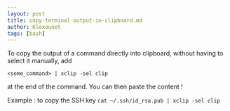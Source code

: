 ```yaml
---
layout: post
title: copy-terminal-output-in-clipboard.md
author: Klexounet
tags: [bash]
---
```

To copy the output of a command directly into clipboard, without having to select it manually, add 

```<some_command> | xclip -sel clip```

at the end of the command. You can then paste the content !

Example : to copy the SSH key `cat ~/.ssh/id_rsa.pub | xclip -sel clip`
